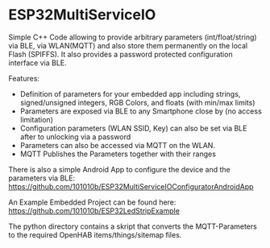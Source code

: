 # ESP32MultiServiceIO
Simple C++ Code allowing to provide arbitrary parameters (int/float/string) via BLE, via WLAN(MQTT) and also store them permanently on the local Flash (SPIFFS). It also provides a password protected configuration interface via BLE.

Features:
* Definition of parameters for your embedded app including strings, signed/unsigned integers, RGB Colors, and floats (with min/max limits) 
* Parameters are exposed via BLE to any Smartphone close by (no access limitation)
* Configuration parameters (WLAN SSID, Key) can also be set via BLE after to unlocking via a password 
* Parameters can also be accessed via MQTT on the WLAN.
* MQTT Publishes the Parameters together with their ranges

There is also a simple Android App to configure the device and the parameters via BLE: https://github.com/101010b/ESP32MultiServiceIOConfiguratorAndroidApp

An Example Embedded Project can be found here: https://github.com/101010b/ESP32LedStripExample

The python directory contains a skript that converts the MQTT-Parameters to the required OpenHAB items/things/sitemap files.
